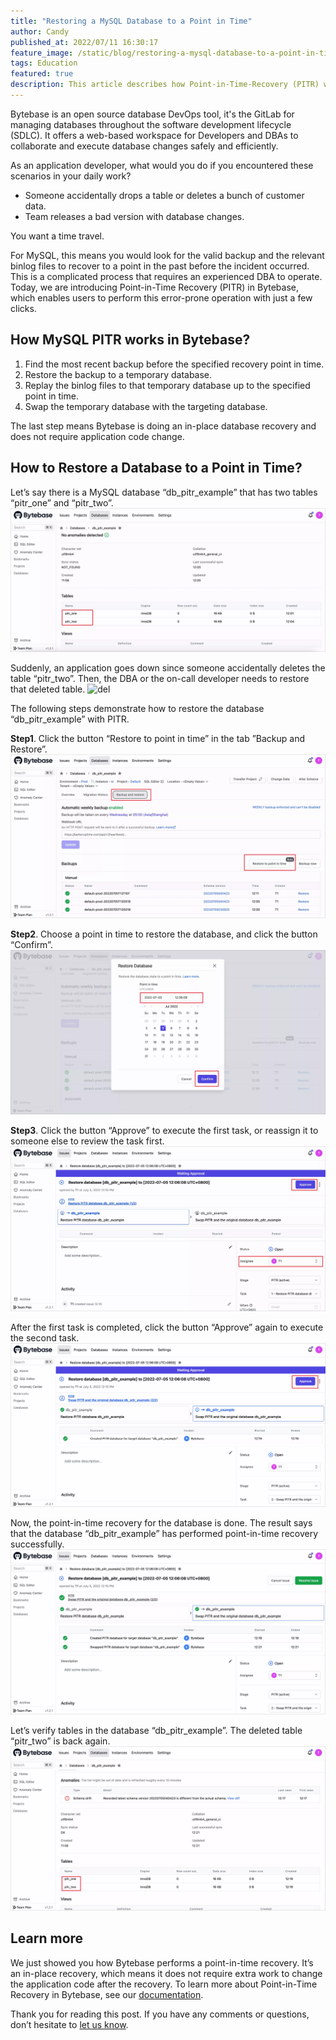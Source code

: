 ```yaml
---
title: "Restoring a MySQL Database to a Point in Time"
author: Candy
published_at: 2022/07/11 16:30:17
feature_image: /static/blog/restoring-a-mysql-database-to-a-point-in-time/pitr-cover.webp
tags: Education
featured: true
description: This article describes how Point-in-Time-Recovery (PITR) works in Bytebase and the steps to restore a database using this feature.
---
```


Bytebase is an open source database DevOps tool, it's the GitLab for managing databases throughout the software development lifecycle (SDLC). It offers a web-based workspace for Developers and DBAs to collaborate and execute database changes safely and efficiently. 

As an application developer, what would you do if you encountered these scenarios in your daily work?
* Someone accidentally drops a table or deletes a bunch of customer data.
* Team releases a bad version with database changes.

You want a time travel. 

For MySQL, this means you would look for the valid backup and the relevant binlog files to recover to a point in the past before the incident occurred. This is a complicated process that requires an experienced DBA to operate. Today, we are introducing Point-in-Time Recovery (PITR) in Bytebase, which enables users to perform this error-prone operation with just a few clicks.

## How MySQL PITR works in Bytebase?

1. Find the most recent backup before the specified recovery point in time.
2. Restore the backup to a temporary database.
3. Replay the binlog files to that temporary database up to the specified point in time.
4. Swap the temporary database with the targeting database.

The last step means Bytebase is doing an in-place database recovery and does not require application code change.

## How to Restore a Database to a Point in Time?

Let’s say there is a MySQL database “db_pitr_example” that has two tables “pitr_one” and “pitr_two”. 
![original](/static/blog/restoring-a-mysql-database-to-a-point-in-time/original.webp)

Suddenly, an application goes down since someone accidentally deletes the table “pitr_two”. Then, the DBA or the on-call developer needs to restore that deleted table.
![del](/static/blog/restoring-a-mysql-database-to-a-point-in-time/del.webp)

The following steps demonstrate how to restore the database “db_pitr_example” with PITR.

**Step1**. Click the button “Restore to point in time” in the tab ”Backup and Restore”.
![pitr-step1](/static/blog/restoring-a-mysql-database-to-a-point-in-time/pitr-step1.webp)

**Step2**. Choose a point in time to restore the database, and click the button “Confirm”.
![pitr-step2](/static/blog/restoring-a-mysql-database-to-a-point-in-time/pitr-step2.webp)

**Step3**. Click the button “Approve” to execute the first task, or reassign it to someone else to review the task first. 
![pitr-step3](/static/blog/restoring-a-mysql-database-to-a-point-in-time/pitr-step3.webp)

After the first task is completed, click the button “Approve” again to execute the second task. 
![pitr-step4](/static/blog/restoring-a-mysql-database-to-a-point-in-time/pitr-step4.webp)

Now, the point-in-time recovery for the database is done. The result says that the database “db_pitr_example” has performed point-in-time recovery successfully.
![result](/static/blog/restoring-a-mysql-database-to-a-point-in-time/result.webp)

Let’s verify tables in the database “db_pitr_example”. The deleted table “pitr_two” is back again.
![verify](/static/blog/restoring-a-mysql-database-to-a-point-in-time/verify.webp)

## Learn more

We just showed you how Bytebase performs a point-in-time recovery. It’s an in-place recovery, which means it does not require extra work to change the application code after the recovery. To learn more about Point-in-Time Recovery in Bytebase, see our [documentation](/content/docs/en/operating/disaster-recovery.md).

Thank you for reading this post. If you have any comments or questions, don’t hesitate to [let us know](https://github.com/bytebase/bytebase/issues).
